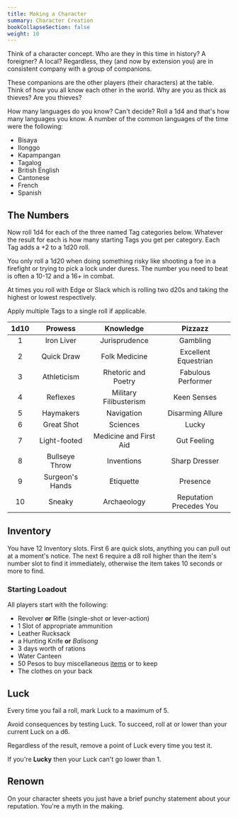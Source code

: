 ```yaml
---
title: Making a Character
summary: Character Creation
bookCollapseSection: false
weight: 10
---
```


Think of a character concept. Who are they in this time in history? A foreigner? A local? Regardless, they (and now by extension you) are in consistent company with a group of companions.

These companions are the other players (their characters) at the table. Think of how you all know each other in the world. Why are you as thick as thieves? Are you thieves?

How many languages do you know? Can't decide? Roll a 1d4 and that's how many languages you know. A number of the common languages of the time were the following:

- Bisaya
- Ilonggo
- Kapampangan
- Tagalog
- British English
- Cantonese
- French
- Spanish

## The Numbers

Now roll 1d4 for each of the three named Tag categories below. Whatever the result for each is how many starting Tags you get per category. Each Tag adds a +2 to a 1d20 roll.

You only roll a 1d20 when doing something risky like shooting a foe in a firefight or trying to pick a lock under duress. The number you need to beat is often a 10-12 and a 16+ in combat.

At times you roll with Edge or Slack which is rolling two d20s and taking the highest or lowest respectively.

Apply multiple Tags to a single roll if applicable.

| 1d10 |     Prowess     |       Knowledge        |         Pizzazz         |
|:----:|:---------------:|:----------------------:|:-----------------------:|
|  1   |   Iron Liver    |     Jurisprudence      |        Gambling         |
|  2   |   Quick Draw    |     Folk Medicine      |  Excellent Equestrian   |
|  3   |   Athleticism   |  Rhetoric and Poetry   |   Fabulous Performer    |
|  4   |    Reflexes     | Military Filibusterism |       Keen Senses       |
|  5   |    Haymakers    |       Navigation       |    Disarming Allure     |
|  6   |   Great Shot    |        Sciences        |          Lucky          |
|  7   |  Light-footed   | Medicine and First Aid |       Gut Feeling       |
|  8   | Bullseye Throw  |       Inventions       |      Sharp Dresser      |
|  9   | Surgeon's Hands |       Etiquette        |        Presence         |
|  10  |     Sneaky      |      Archaeology       | Reputation Precedes You |

## Inventory

You have 12 Inventory slots. First 6 are quick slots, anything you can pull out at a moment's notice. The next 6 require a d8 roll higher than the item's number slot to find it immediately, otherwise the item takes 10 seconds or more to find.

### Starting Loadout

All players start with the following:

- Revolver **or** Rifle (single-shot or lever-action)
- 1 Slot of appropriate ammunition
- Leather Rucksack
- a Hunting Knife **or** *Balisong*
- 3 days worth of rations
- Water Canteen
- 50 Pesos to buy miscellaneous [items](https://san-tagoy.xyz/games/wanton-pinoy-spaghetti/gear/) or to keep
- The clothes on your back

## Luck

Every time you fail a roll, mark Luck to a maximum of 5.

Avoid consequences by testing Luck. To succeed, roll at or lower than your current Luck on a d6.

Regardless of the result, remove a point of Luck every time you test it.

If you're **Lucky** then your Luck can't go lower than 1.

## Renown

On your character sheets you just have a brief punchy statement about your reputation. You're a myth in the making.
